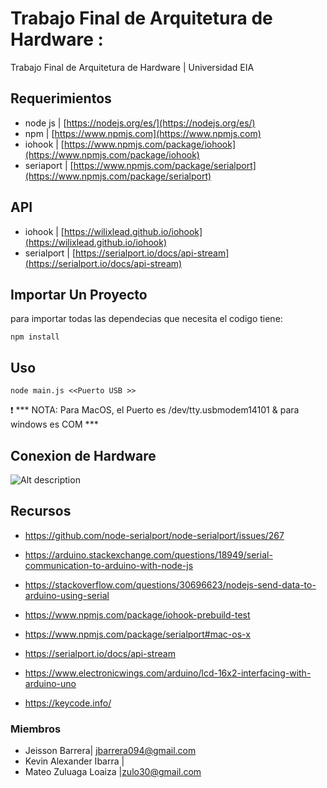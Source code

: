# Trabajo Final de Arquitetura de Hardware : 
Trabajo Final de Arquitetura de Hardware | Universidad EIA

## Requerimientos
* node js | [https://nodejs.org/es/](https://nodejs.org/es/)
* npm  |  [https://www.npmjs.com](https://www.npmjs.com)
* iohook | [https://www.npmjs.com/package/iohook](https://www.npmjs.com/package/iohook)
* seriaport | [https://www.npmjs.com/package/serialport](https://www.npmjs.com/package/serialport)

## API
* iohook | [https://wilixlead.github.io/iohook](https://wilixlead.github.io/iohook)
* serialport | [https://serialport.io/docs/api-stream](https://serialport.io/docs/api-stream)


## Importar Un Proyecto
 para importar todas las dependecias que necesita el codigo tiene: 
```
npm install
```

## Uso
```
node main.js <<Puerto USB >>
```
:heavy_exclamation_mark: *** NOTA: Para MacOS, el Puerto es /dev/tty.usbmodem14101 & para windows es COM ***

## Conexion de Hardware 
![Alt description](https://www.electronicwings.com/public/images/user_images/images/Arduino/LCD/LCD_Interfacing_Diagram-8bit.png)

## Recursos

* https://github.com/node-serialport/node-serialport/issues/267

* https://arduino.stackexchange.com/questions/18949/serial-communication-to-arduino-with-node-js

* https://stackoverflow.com/questions/30696623/nodejs-send-data-to-arduino-using-serial

* https://www.npmjs.com/package/iohook-prebuild-test
 
* https://www.npmjs.com/package/serialport#mac-os-x

* https://serialport.io/docs/api-stream

* https://www.electronicwings.com/arduino/lcd-16x2-interfacing-with-arduino-uno
* https://keycode.info/

### Miembros
*  Jeisson Barrera| jbarrera094@gmail.com
*  Kevin Alexander Ibarra | 
*  Mateo Zuluaga Loaiza |zulo30@gmail.com



